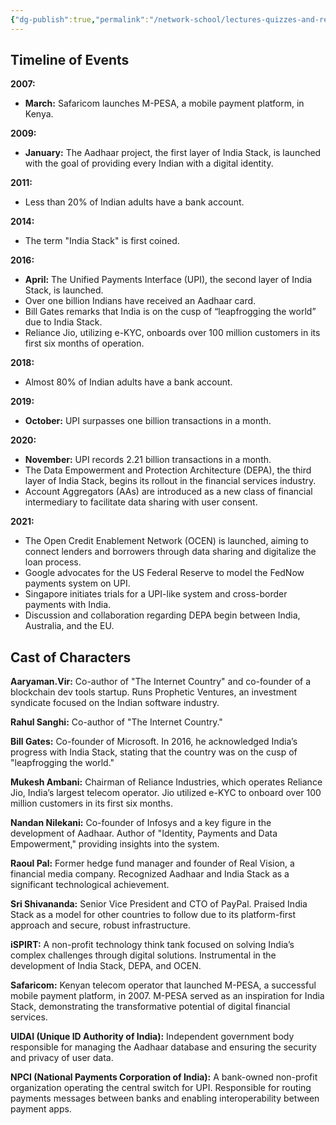 ```yaml
---
{"dg-publish":true,"permalink":"/network-school/lectures-quizzes-and-references/briefs-timelines-and-study-guides/indian-history/indian-history-the-internet-country-timeline/"}
---
```




## Timeline of Events

**2007:**

- **March:** Safaricom launches M-PESA, a mobile payment platform, in Kenya.

**2009:**

- **January:** The Aadhaar project, the first layer of India Stack, is launched with the goal of providing every Indian with a digital identity.

**2011:**

- Less than 20% of Indian adults have a bank account.

**2014:**

- The term "India Stack" is first coined.

**2016:**

- **April:** The Unified Payments Interface (UPI), the second layer of India Stack, is launched.
- Over one billion Indians have received an Aadhaar card.
- Bill Gates remarks that India is on the cusp of “leapfrogging the world” due to India Stack.
- Reliance Jio, utilizing e-KYC, onboards over 100 million customers in its first six months of operation.

**2018:**

- Almost 80% of Indian adults have a bank account.

**2019:**

- **October:** UPI surpasses one billion transactions in a month.

**2020:**

- **November:** UPI records 2.21 billion transactions in a month.
- The Data Empowerment and Protection Architecture (DEPA), the third layer of India Stack, begins its rollout in the financial services industry.
- Account Aggregators (AAs) are introduced as a new class of financial intermediary to facilitate data sharing with user consent.

**2021:**

- The Open Credit Enablement Network (OCEN) is launched, aiming to connect lenders and borrowers through data sharing and digitalize the loan process.
- Google advocates for the US Federal Reserve to model the FedNow payments system on UPI.
- Singapore initiates trials for a UPI-like system and cross-border payments with India.
- Discussion and collaboration regarding DEPA begin between India, Australia, and the EU.

## Cast of Characters

**Aaryaman.Vir:** Co-author of "The Internet Country" and co-founder of a blockchain dev tools startup. Runs Prophetic Ventures, an investment syndicate focused on the Indian software industry.

**Rahul Sanghi:** Co-author of "The Internet Country."

**Bill Gates:** Co-founder of Microsoft. In 2016, he acknowledged India’s progress with India Stack, stating that the country was on the cusp of "leapfrogging the world."

**Mukesh Ambani:** Chairman of Reliance Industries, which operates Reliance Jio, India’s largest telecom operator. Jio utilized e-KYC to onboard over 100 million customers in its first six months.

**Nandan Nilekani:** Co-founder of Infosys and a key figure in the development of Aadhaar. Author of "Identity, Payments and Data Empowerment," providing insights into the system.

**Raoul Pal:** Former hedge fund manager and founder of Real Vision, a financial media company. Recognized Aadhaar and India Stack as a significant technological achievement.

**Sri Shivananda:** Senior Vice President and CTO of PayPal. Praised India Stack as a model for other countries to follow due to its platform-first approach and secure, robust infrastructure.

**iSPIRT:** A non-profit technology think tank focused on solving India’s complex challenges through digital solutions. Instrumental in the development of India Stack, DEPA, and OCEN.

**Safaricom:** Kenyan telecom operator that launched M-PESA, a successful mobile payment platform, in 2007. M-PESA served as an inspiration for India Stack, demonstrating the transformative potential of digital financial services.

**UIDAI (Unique ID Authority of India):** Independent government body responsible for managing the Aadhaar database and ensuring the security and privacy of user data.

**NPCI (National Payments Corporation of India):** A bank-owned non-profit organization operating the central switch for UPI. Responsible for routing payments messages between banks and enabling interoperability between payment apps.